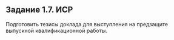 ## Задание 1.7. ИСР
Подготовить тезисы доклада для выступления на предзащите выпускной квалификационной работы.